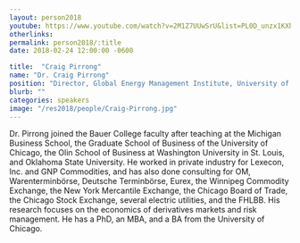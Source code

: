 ```yaml
---
layout: person2018
youtube: https://www.youtube.com/watch?v=2M1Z7UUwSrU&list=PL0D_unzx1KXhvrIzPl1j0mrihgq44nGOh&index=24&t=21s
otherlinks: 
permalink: person2018/:title
date: 2018-02-24 12:00:00 -0600

title:  "Craig Pirrong"
name: "Dr. Craig Pirrong"
position: "Director, Global Energy Management Institute, University of Houston"
blurb: ""
categories: speakers
image: "/res2018/people/Craig-Pirrong.jpg"
---
```


Dr. Pirrong joined the Bauer College faculty after teaching at the Michigan Business School, the Graduate School of Business of the University of Chicago, the Olin School of Business at Washington University in St. Louis, and Oklahoma State University. He worked in private industry for Lexecon, Inc. and GNP Commodities, and has also done consulting for OM, Warenterminbörse, Deutsche Terminbörse, Eurex, the Winnipeg Commodity Exchange, the New York Mercantile Exchange, the Chicago Board of Trade, the Chicago Stock Exchange, several electric utilities, and the FHLBB. His research focuses on the economics of derivatives markets and risk management. He has a PhD, an MBA, and a BA from the University of Chicago.
